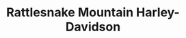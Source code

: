 ---
title: "Rattlesnake Mountain Harley-Davidson"
url: /kennewick/rattlesnake-mountain-harley-davidson/
shop: motorcycle
---